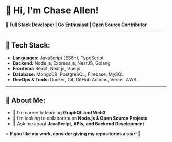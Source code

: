 # 👋 Hi, I'm Chase Allen!

🚀 **Full Stack Developer | Go Enthusiast | Open Source Contributor**  

---

## 🔧 Tech Stack:
- **Languages:** JavaScript (ES6+), TypeScript
- **Backend:** Node.js, Express.js, NestJS, Golang
- **Frontend:** React, Next.js, Vue.js  
- **Database:** MongoDB, PostgreSQL, Firebase, MySQL  
- **DevOps & Tools:** Docker, Git, GitHub Actions, Vercel, AWS  

---

## 📌 About Me:
- 🌱 I’m currently learning **GraphQL and Web3**  
- 👯 I’m looking to collaborate on **Node.js & Open Source Projects**  
- 💬 Ask me about **JavaScript, APIs, and Backend Development**  




⭐ **If you like my work, consider giving my repositories a star!** 🚀
